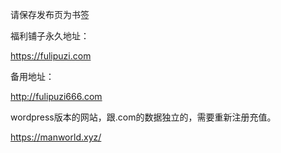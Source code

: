 请保存发布页为书签

福利铺子永久地址： 

https://fulipuzi.com

备用地址：

http://fulipuzi666.com

wordpress版本的网站，跟.com的数据独立的，需要重新注册充值。

https://manworld.xyz/

